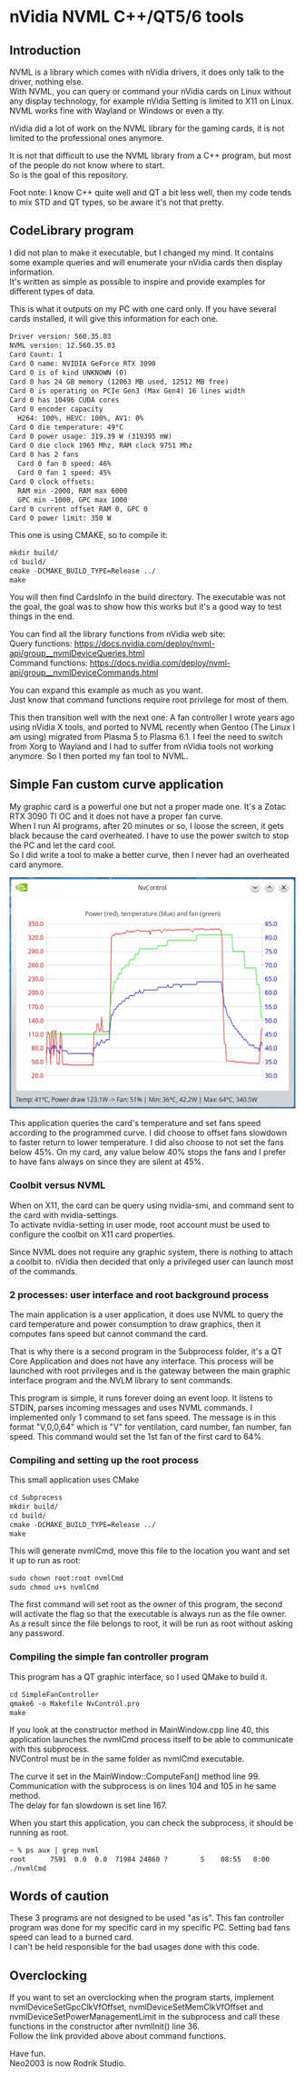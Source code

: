 # nVidia NVML C++/QT5/6 tools

## Introduction
NVML is a library which comes with nVidia drivers, it does only talk to the driver, nothing else.<br/>
With NVML, you can query or command your nVidia cards on Linux without any display technology, for example nVidia Setting is limited to X11 on Linux.<br/>
NVML works fine with Wayland or Windows or even a tty.

nVidia did a lot of work on the NVML library for the gaming cards, it is not limited to the professional ones anymore.

It is not that difficult to use the NVML library from a C++ program, but most of the people do not know where to start.<br/>
So is the goal of this repository.

Foot note: I know C++ quite well and QT a bit less well, then my code tends to mix STD and QT types, so be aware it's not that pretty.

## CodeLibrary program
I did not plan to make it executable, but I changed my mind. It contains some example queries and will enumerate your nVidia cards then display information.<br/>
It's written as simple as possible to inspire and provide examples for different types of data.

This is what it outputs on my PC with one card only. If you have several cards installed, it will give this information for each one.

```
Driver version: 560.35.03
NVML version: 12.560.35.03
Card Count: 1
Card 0 name: NVIDIA GeForce RTX 3090
Card 0 is of kind UNKNOWN (0)
Card 0 has 24 GB memory (12063 MB used, 12512 MB free)
Card 0 is operating on PCIe Gen3 (Max Gen4) 16 lines width
Card 0 has 10496 CUDA cores
Card 0 encoder capacity
  H264: 100%, HEVC: 100%, AV1: 0%
Card 0 die temperature: 49°C
Card 0 power usage: 319.39 W (319395 mW)
Card 0 die clock 1965 Mhz, RAM clock 9751 Mhz
Card 0 has 2 fans
  Card 0 fan 0 speed: 46%
  Card 0 fan 1 speed: 45%
Card 0 clock offsets:
  RAM min -2000, RAM max 6000
  GPC min -1000, GPC max 1000
Card 0 current offset RAM 0, GPC 0
Card 0 power limit: 350 W
```
This one is using CMAKE, so to compile it:

```
mkdir build/
cd build/
cmake -DCMAKE_BUILD_TYPE=Release ../
make
```
You will then find CardsInfo in the build directory. The executable was not the goal, the goal was to show how this works but it's a good way to test things in the end.

You can find all the library functions from nVidia web site:<br/>
Query functions: https://docs.nvidia.com/deploy/nvml-api/group__nvmlDeviceQueries.html<br/>
Command functions: https://docs.nvidia.com/deploy/nvml-api/group__nvmlDeviceCommands.html

You can expand this example as much as you want.<br/>
Just know that command functions require root privilege for most of them.

This then transition well with the next one: A fan controller I wrote years ago using nVidia X tools, and ported to NVML recently when Gentoo (The Linux I am using) migrated from Plasma 5 to Plasma 6.1. I feel the need to switch from Xorg to Wayland and I had to suffer from nVidia tools not working anymore. So I then ported my fan tool to NVML.

## Simple Fan custom curve application
My graphic card is a powerful one but not a proper made one. It's a Zotac RTX 3090 TI OC and it does not have a proper fan curve.<br/>
When I run AI programs, after 20 minutes or so, I loose the screen, it gets black because the card overheated. I have to use the power switch to stop the PC and let the card cool.<br/>
So I did write a tool to make a better curve, then I never had an overheated card anymore.

![plot](./pictures/NvControl.jpg)

This application queries the card's temperature and set fans speed according to the programmed curve. I did choose to offset fans slowdown to faster return to lower temperature. I did also choose to not set the fans below 45%. On my card, any value below 40% stops the fans and I prefer to have fans always on since they are silent at 45%.

### Coolbit versus NVML
When on X11, the card can be query using nvidia-smi, and command sent to the card with nvidia-settings.<br/>
To activate nvidia-setting in user mode, root account must be used to configure the coolbit on X11 card properties.

Since NVML does not require any graphic system, there is nothing to attach a coolbit to. nVidia then decided that only a privileged user can launch most of the commands.

### 2 processes: user interface and root background process
The main application is a user application, it does use NVML to query the card temperature and power consumption to draw graphics, then it computes fans speed but cannot command the card.

That is why there is a second program in the Subprocess folder, it's a QT Core Application and does not have any interface. This process will be launched with root privileges and is the gateway between the main graphic interface program and the NVLM library to sent commands.

This program is simple, it runs forever doing an event loop. It listens to STDIN, parses incoming messages and uses NVML commands.
I implemented only 1 command to set fans speed. The message is in this format "V,0,0,64" which is "V" for ventilation, card number, fan number, fan speed. This command would set the 1st fan of the first card to 64%.

### Compiling and setting up the root process
This small application uses CMake

```
cd Subprocess
mkdir build/
cd build/
cmake -DCMAKE_BUILD_TYPE=Release ../
make
```

This will generate nvmlCmd, move this file to the location you want and set it up to run as root:

```
sudo chown root:root nvmlCmd
sudo chmod u+s nvmlCmd
```
The first command will set root as the owner of this program, the second will activate the flag so that the executable is always run as the file owner.<br/>
As a result since the file belongs to root, it will be run as root without asking any password.

### Compiling the simple fan controller program
This program has a QT graphic interface, so I used QMake to build it.
```
cd SimpleFanController
qmake6 -o Makefile NvControl.pro
make
```

If you look at the constructor method in MainWindow.cpp line 40, this application launches the nvmlCmd process itself to be able to communicate with this subprocess.<br/>
NVControl must be in the same folder as nvmlCmd executable.

The curve it set in the MainWindow::ComputeFan() method line 99.<br/>
Communication with the subprocess is on lines 104 and 105 in he same method.<br/>
The delay for fan slowdown is set line 167.

When you start this application, you can check the subprocess, it should be running as root.

```
~ % ps aux | grep nvml
root      7591  0.0  0.0  71984 24860 ?        S    08:55   0:00 ./nvmlCmd

```

## Words of caution
These 3 programs are not designed to be used "as is". This fan controller program was done for my specific card in my specific PC. Setting bad fans speed can lead to a burned card.<br/>
I can't be held responsible for the bad usages done with this code.

## Overclocking
If you want to set an overclocking when the program starts, implement nvmlDeviceSetGpcClkVfOffset, nvmlDeviceSetMemClkVfOffset and nvmlDeviceSetPowerManagementLimit in the subprocess and call these functions in the constructor after nvmlInit() line 36.<br/>
Follow the link provided above about command functions.

Have fun.<br/>
Neo2003 is now Rodrik Studio.
